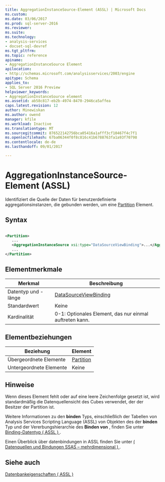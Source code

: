 ```yaml
---
title: AggregationInstanceSource-Element (ASSL) | Microsoft Docs
ms.custom: 
ms.date: 03/06/2017
ms.prod: sql-server-2016
ms.reviewer: 
ms.suite: 
ms.technology:
- analysis-services
- docset-sql-devref
ms.tgt_pltfrm: 
ms.topic: reference
apiname:
- AggregationInstanceSource Element
apilocation:
- http://schemas.microsoft.com/analysisservices/2003/engine
apitype: Schema
applies_to:
- SQL Server 2016 Preview
helpviewer_keywords:
- AggregationInstanceSource element
ms.assetid: ab58c817-eb2b-4974-8470-2946ca5affea
caps.latest.revision: 12
author: Minewiskan
ms.author: owend
manager: kfile
ms.workload: Inactive
ms.translationtype: MT
ms.sourcegitcommit: 876522142756bca05416a1afff3cf10467f4c7f1
ms.openlocfilehash: 67ba06344f0f8c816c41b6788763fa1a93f70798
ms.contentlocale: de-de
ms.lasthandoff: 09/01/2017

---
```

# <a name="aggregationinstancesource-element-assl"></a>AggregationInstanceSource-Element (ASSL)
  Identifiziert die Quelle der Daten für benutzerdefinierte aggregationsinstanzen, die gebunden werden, um eine [Partition](../../../analysis-services/scripting/objects/partition-element-assl.md) Element.  
  
## <a name="syntax"></a>Syntax  
  
```xml  
  
<Partition>  
   ...  
   <AggregationInstanceSource xsi:type="DataSourceViewBinding">...</AggregationInstanceSource>  
   ...  
</Partition>  
```  
  
## <a name="element-characteristics"></a>Elementmerkmale  
  
|Merkmal|Beschreibung|  
|--------------------|-----------------|  
|Datentyp und -länge|[DataSourceViewBinding](../../../analysis-services/scripting/data-type/datasourceviewbinding-data-type-assl.md)|  
|Standardwert|Keine|  
|Kardinalität|0-1: Optionales Element, das nur einmal auftreten kann.|  
  
## <a name="element-relationships"></a>Elementbeziehungen  
  
|Beziehung|Element|  
|------------------|-------------|  
|Übergeordnete Elemente|[Partition](../../../analysis-services/scripting/objects/partition-element-assl.md)|  
|Untergeordnete Elemente|Keine|  
  
## <a name="remarks"></a>Hinweise  
 Wenn dieses Element fehlt oder auf eine leere Zeichenfolge gesetzt ist, wird standardmäßig die Datenquellensicht des Cubes verwendet, der der Besitzer der Partition ist.  
  
 Weitere Informationen zu den **binden** Typs, einschließlich der Tabellen von Analysis Services Scripting Language (ASSL) von Objekten des der **binden** Typ und der Vererbungshierarchie des  **Binden von** , finden Sie unter [Binding-Datentyp &#40; ASSL &#41; ](../../../analysis-services/scripting/data-type/binding-data-type-assl.md).  
  
 Einen Überblick über datenbindungen in ASSL finden Sie unter [&#40; Datenquellen und Bindungen SSAS – mehrdimensional &#41; ](../../../analysis-services/multidimensional-models/data-sources-and-bindings-ssas-multidimensional.md).  
  
## <a name="see-also"></a>Siehe auch  
 [Datenbankeigenschaften &#40; ASSL &#41;](../../../analysis-services/scripting/properties/properties-assl.md)  
  
  

